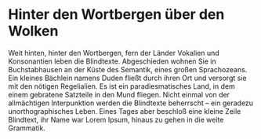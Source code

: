 # Hinter den Wortbergen über den Wolken

Weit hinten, hinter den Wortbergen, fern der Länder Vokalien und Konsonantien leben die Blindtexte. Abgeschieden wohnen Sie in Buchstabhausen an der Küste des Semantik, eines großen Sprachozeans. Ein kleines Bächlein namens Duden fließt durch ihren Ort und versorgt sie mit den nötigen Regelialien. Es ist ein paradiesmatisches Land, in dem einem gebratene Satzteile in den Mund fliegen. Nicht einmal von der allmächtigen Interpunktion werden die Blindtexte beherrscht – ein geradezu unorthographisches Leben. Eines Tages aber beschloß eine kleine Zeile Blindtext, ihr Name war Lorem Ipsum, hinaus zu gehen in die weite Grammatik. 